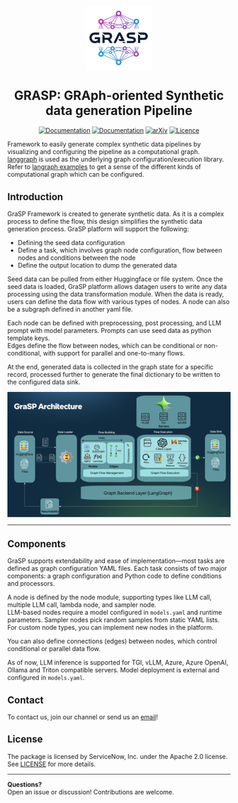 <div align="center">
  <img width=30% src="https://raw.githubusercontent.com/ServiceNow/GraSP/refs/heads/main/docs/resources/images/grasp_logo.png">

  <h1>GRASP: GRAph-oriented Synthetic data generation Pipeline</h1>

<a href="https://github.com/ServiceNow/GraSP/releases">
    <img alt="Documentation" src="https://img.shields.io/github/v/release/ServiceNow/GraSP?logo=bookstack&logoColor=white"/></a>
<a href="https://servicenow.github.io/GraSP">
    <img alt="Documentation" src="https://img.shields.io/badge/MkDocs-Documentation-green.svg"/></a>
<a href="http://arxiv.org/abs/2508.15432">
    <img src="https://img.shields.io/badge/arXiv-2508.15432-B31B1B.svg" alt="arXiv"></a>
<a href="LICENSE">
    <img alt="Licence" src="https://img.shields.io/badge/License-Apache%202.0-blue.svg"/></a>

<br>
</div>


Framework to easily generate complex synthetic data pipelines by visualizing and configuring the pipeline as a
computational graph. [langgraph](https://python.langchain.com/docs/langgraph/) is used as the underlying graph
configuration/execution library. Refer
to [langraph examples](https://github.com/langchain-ai/langgraph/tree/main/examples) to get a sense of the different
kinds of computational graph which can be configured.
<br>
<be>

## Introduction

GraSP Framework is created to generate synthetic data. As it is a complex process to define the flow, this design simplifies the synthetic data generation process. GraSP platform will support the following:
- Defining the seed data configuration
- Define a task, which involves graph node configuration, flow between nodes and conditions between the node
- Define the output location to dump the generated data

Seed data can be pulled from either Huggingface or file system. Once the seed data is loaded, GraSP platform allows datagen users to write any data processing using the data transformation module. When the data is ready, users can define the data flow with various types of nodes. A node can also be a subgraph defined in another yaml file.

Each node can be defined with preprocessing, post processing, and LLM prompt with model parameters. Prompts can use seed data as python template keys.  
Edges define the flow between nodes, which can be conditional or non-conditional, with support for parallel and one-to-many flows.

At the end, generated data is collected in the graph state for a specific record, processed further to generate the final dictionary to be written to the configured data sink.

![GraspFramework](https://raw.githubusercontent.com/ServiceNow/GraSP/refs/heads/main/docs/resources/images/grasp_architecture.png)

---

## Components

GraSP supports extendability and ease of implementation—most tasks are defined as graph configuration YAML files. Each task consists of two major components: a graph configuration and Python code to define conditions and processors.

A node is defined by the node module, supporting types like LLM call, multiple LLM call, lambda node, and sampler node.  
LLM-based nodes require a model configured in `models.yaml` and runtime parameters. Sampler nodes pick random samples from static YAML lists. For custom node types, you can implement new nodes in the platform.

You can also define connections (edges) between nodes, which control conditional or parallel data flow.

As of now, LLM inference is supported for TGI, vLLM, Azure, Azure OpenAI, Ollama and Triton compatible servers. Model deployment is external and configured in `models.yaml`.

<!-- ![GraspComponents](https://raw.githubusercontent.com/ServiceNow/GraSP/refs/heads/main/docs/resources/images/grasp_usecase2framework.png) -->


## Contact

To contact us, join our channel or send us an [email](mailto:grasp_team@servicenow.com)!

## License

The package is licensed by ServiceNow, Inc. under the Apache 2.0 license. See [LICENSE](LICENSE) for more details.

---

**Questions?**  
Open an issue or discussion! Contributions are welcome.
